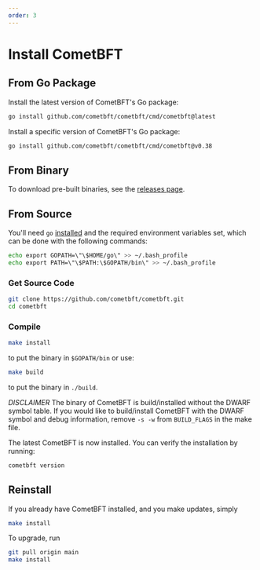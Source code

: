 ```yaml
---
order: 3
---
```


# Install CometBFT

## From Go Package

Install the latest version of CometBFT's Go package:

```sh
go install github.com/cometbft/cometbft/cmd/cometbft@latest
```

Install a specific version of CometBFT's Go package:

```sh
go install github.com/cometbft/cometbft/cmd/cometbft@v0.38
```

## From Binary

To download pre-built binaries, see the [releases page](https://github.com/cometbft/cometbft/releases).

## From Source

You'll need `go` [installed](https://golang.org/doc/install) and the required
environment variables set, which can be done with the following commands:

```sh
echo export GOPATH=\"\$HOME/go\" >> ~/.bash_profile
echo export PATH=\"\$PATH:\$GOPATH/bin\" >> ~/.bash_profile
```

### Get Source Code

```sh
git clone https://github.com/cometbft/cometbft.git
cd cometbft
```

### Compile

```sh
make install
```

to put the binary in `$GOPATH/bin` or use:

```sh
make build
```

to put the binary in `./build`.

_DISCLAIMER_ The binary of CometBFT is build/installed without the DWARF
symbol table. If you would like to build/install CometBFT with the DWARF
symbol and debug information, remove `-s -w` from `BUILD_FLAGS` in the make
file.

The latest CometBFT is now installed. You can verify the installation by
running:

```sh
cometbft version
```

## Reinstall

If you already have CometBFT installed, and you make updates, simply

```sh
make install
```

To upgrade, run

```sh
git pull origin main
make install
```
